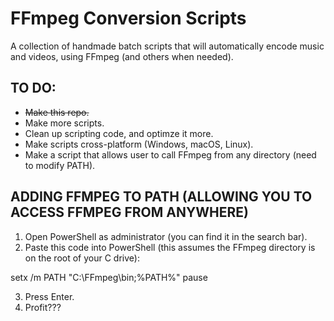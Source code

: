 # FFmpeg Conversion Scripts
A collection of handmade batch scripts that will automatically encode music and videos, using FFmpeg (and others when needed).


## **TO DO:**

- ~~Make this repo.~~
- Make more scripts.
- Clean up scripting code, and optimze it more.
- Make scripts cross-platform (Windows, macOS, Linux).
- Make a script that allows user to call FFmpeg from any directory (need to modify PATH).


## **ADDING FFMPEG TO PATH (ALLOWING YOU TO ACCESS FFMPEG FROM ANYWHERE)**

1. Open PowerShell as administrator (you can find it in the search bar).
2. Paste this code into PowerShell (this assumes the FFmpeg directory is on the root of your C drive):

setx /m PATH "C:\FFmpeg\bin;%PATH%"
pause

3. Press Enter.
4. Profit???
